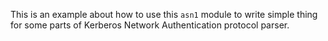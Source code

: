 This is an example about how to use this `asn1` module to write simple thing for some parts of Kerberos Network Authentication
protocol parser.

